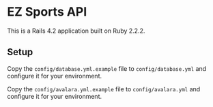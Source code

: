# EZ Sports API

This is a Rails 4.2 application built on Ruby 2.2.2.

## Setup

Copy the `config/database.yml.example` file to `config/database.yml` and configure it for your environment.

Copy the `config/avalara.yml.example` file to `config/avalara.yml` and configure it for your environment.
